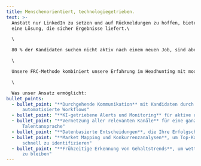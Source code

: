 ```yaml
---
title: Menschenorientiert, technologiegetrieben.
text: >-
  Anstatt nur LinkedIn zu setzen und auf Rückmeldungen zu hoffen, bieten wir
  eine Lösung, die sicher Ergebnisse liefert.\

  \

  80 % der Kandidaten suchen nicht aktiv nach einem neuen Job, sind aber offen für einen Wechsel, wenn das Angebot besser zu ihren Bedürfnissen passt, der Zeitpunkt stimmt und es ihnen durch die richtige Person angeboten wird.\

  \

  Unsere FRC-Methode kombiniert unsere Erfahrung im Headhunting mit moderner Technologie und KI, um nicht nur die besten Talente zu finden, sondern Ihre offene Stelle schneller zu besetzen als die Konkurrenz.\

  \

  Was unser Ansatz ermöglicht:
bullet_points:
  - bullet_point: "**Durchgehende Kommunikation** mit Kandidaten durch
      automatisierte Workflows"
  - bullet_point: "**KI-getriebene Alerts und Monitoring** für aktive und passive Kandidaten"
  - bullet_point: "**Vernetzung aller relevanten Kanäle** für eine ganzheitliche
      Talentansprache"
  - bullet_point: "**Datenbasierte Entscheidungen**, die Ihre Erfolgschancen maximieren"
  - bullet_point: "**Market Mapping und Konkurrenzanalysen**, um Top-Kandidaten
      schnell zu identifizieren"
  - bullet_point: "**Frühzeitige Erkennung von Gehaltstrends**, um wettbewerbsfähig
      zu bleiben"
---
```

